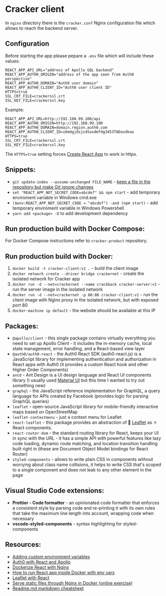 # Cracker client

In `nginx` directory there is the `cracker.conf` Nginx configuration file which allows to reach the backend server.

## Configuration

Before starting the app please pepare a `.env` file which will include these values:

    REACT_APP_API_URL="address of Apollo GQL backend"
    REACT_APP_AUTH0_ORIGIN="address of the app seen from Auth0 perspective"
    REACT_APP_AUTH0_DOMAIN="Auth0 user domain"
    REACT_APP_AUTH0_CLIENT_ID="Auth0 user client ID"
    HTTPS=true
    SSL_CRT_FILE=crackerssl.crt
    SSL_KEY_FILE=crackerssl.key

Example:

    REACT_APP_API_URL=http://192.168.99.100/api
    REACT_APP_AUTH0_ORIGIN=http://192.168.99.100
    REACT_APP_AUTH0_DOMAIN=domain.region.auth0.com
    REACT_APP_AUTH0_CLIENT_ID=i6mdgjdsjs45asdmfdg3453TADasdkaa
    HTTPS=true
    SSL_CRT_FILE=crackerssl.crt
    SSL_KEY_FILE=crackerssl.key

The `HTTPS=true` setting forces [Create React App](https://create-react-app.dev/docs/using-https-in-development/) to work in https.

## Snippets:

- `git update-index --assume-unchanged FILE_NAME` - [keep a file in the repository but make Git ignore changes](https://stackoverflow.com/questions/9794931/keep-file-in-a-git-repo-but-dont-track-changes "Stack Overflow answer")
- `set "REACT_APP_NOT_SECRET_CODE=abcdef" && npm start` - add temporary enviroment variable in Windows cmd.exe
- `($env:REACT_APP_NOT_SECRET_CODE = "abcdef") -and (npm start)` - add temporary enviroment variable in Windows Powershell
- `yarn add <package> -D` to add development dependency

## Run production build with Docker Compose:

For Docker Compose instructions refer to `cracker-product` repository.

## Run production build with Docker:

1. `docker build -t cracker-client:v1 .` - build the client image
2. `docker network create --driver bridge crackernet` - create the isolated network for Cracker app
3. `docker run -d --net=crackernet --name crackback cracker-server:v1` - run the server image in the isolated network
4. `docker run -d --net=crackernet -p 80:80 cracker-client:v1` - run the client image with Nginx proxy in the isolated network, but with exposed port 80
5. `docker-machine ip default` - the website should be available at this IP

## Packages:

- `@apollo/client` - this single package contains virtually everything you need to set up Apollo Client - it includes the in-memory cache, local state management, error handling, and a React-based view layer
- `@auth0/auth0-react` - the Auth0 React SDK (auth0-react.js) is a JavaScript library for implementing authentication and authorization in React apps with Auth0 (it provides a custom React hook and other Higher Order Components)
- `antd` - Ant Design is a UI design language and React UI components library (I usually used [Material UI](https://material-ui.com/) but this time I wanted to try out something new)
- `graphql` - the JavaScript reference implementation for GraphQL, a query language for APIs created by Facebook (provides logic for parsing GraphQL queries)
- `leaflet` - open-source JavaScript library for mobile-friendly interactive maps based on OpenStreetMap
- `leaflet-contextmenu` - just a context menu for Leaflet
- `react-leaflet` - this package provides an abstraction of 🍃 [Leaflet](https://leafletjs.com/reference-1.6.0.html) as ⚛️ React components.
- `react-router-dom` - the standard routing library for React, keeps your UI in sync with the URL - it has a simple API with powerful features like lazy code loading, dynamic route matching, and location transition handling built right in (these are Document Object Model bindings for React Router)
- `styled-components` - allows to write plain CSS in components without worrying about class name collisions, it helps to write CSS that's scoped to a single component and does not leak to any other element in the page

## Visual Studio Code extensions:

- **Prettier - Code formatter** - an opinionated code formatter that enforces a consistent style by parsing code and re-printing it with its own rules that take the maximum line length into account, wrapping code when necessary
- **vscode-styled-components** - syntax highlighting for styled-components

## Resources:

- [Adding custom environment variables](https://create-react-app.dev/docs/adding-custom-environment-variables/ "Create React App documentation")
- [Auth0 with React and Apollo](https://auth0.com/blog/develop-modern-apps-with-react-graphql-apollo-and-add-authentication/)
- [Dockerize React with Nginx](https://medium.com/@shakyShane/lets-talk-about-docker-artifacts-27454560384f)
- [How to run React app inside Docker with env vars](https://github.com/facebook/create-react-app/issues/982 "Create React App GitHub issues")
- [Leaflet with React](https://blog.logrocket.com/how-to-use-react-leaflet/)
- [Serve static files through Nginx in Docker (online exercise)](https://www.katacoda.com/courses/docker/create-nginx-static-web-server "Katacoda online courses")
- [Readme.md markdown cheatsheet](https://github.com/tchapi/markdown-cheatsheet/blob/master/README.md)

